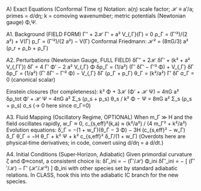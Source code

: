 A) Exact Equations (Conformal Time η)
Notation: a(η) scale factor; ℋ ≡ a′/a; primes = d/dη; k = comoving wavenumber; metric potentials (Newtonian gauge) Φ,Ψ.

A1. Background (FIELD FORM)
Γ′′ + 2ℋ Γ′ + a² V_{,Γ}(Γ) = 0
ρ_Γ = (Γ′²)/(2 a²) + V(Γ)
p_Γ = (Γ′²)/(2 a²) − V(Γ)
Conformal Friedmann: ℋ² = (8πG/3) a² (ρ_r + ρ_b + ρ_Γ)

A2. Perturbations (Newtonian Gauge, FULL FIELD)
δΓ′′ + 2ℋ δΓ′ + (k² + a² V_{,ΓΓ}) δΓ = 4 Γ′ Φ′ − 2 a² V_{,Γ} Φ
δρ_Γ = (1/a²) (Γ′ δΓ′ − Γ′² Φ) + V_{,Γ} δΓ
δp_Γ = (1/a²) (Γ′ δΓ′ − Γ′² Φ) − V_{,Γ} δΓ
(ρ_Γ + p_Γ) θ_Γ = (k²/a²) Γ′ δΓ
σ_Γ = 0 (canonical scalar)

Einstein closures (for completeness):
k² Φ + 3ℋ (Φ′ + ℋ Ψ) = 4πG a² δρ_tot
Φ′ + ℋ Ψ = 4πG a² Σ_s (ρ_s + p_s) θ_s / k²
Φ − Ψ = 8πG a² Σ_s (ρ_s + p_s) σ_s  (→ 0 here since σ_Γ=0)

A3. Fluid Mapping (Oscillatory Regime, OPTIONAL)
When m_Γ ≫ H and the field oscillates rapidly,
w_Γ ≈ 0,
c_{s,eff}²(k,a) ≈ (k²/a²) / (4 m_Γ² + k²/a²)
Evolution equations:
δ̇_Γ = −(1 + w_Γ)(θ_Γ − 3 Φ̇) − 3H (c_{s,eff}² − w_Γ) δ_Γ
θ̇_Γ = −H θ_Γ + k² Ψ + k² c_{s,eff}² δ_Γ/(1 + w_Γ)
(Overdots here are physical‑time derivatives; in code, convert using d/dη = a d/dt.)

A4. Initial Conditions (Super‑Horizon, Adiabatic)
Given primordial curvature ζ and Φ≈const, a consistent choice is:
δΓ_ini = − (Γ′/ℋ) Φ_ini
δΓ′_ini = − [ (Γ′′/ℋ) − Γ′ (ℋ′/ℋ²) ] Φ_ini
with other species set by standard adiabatic relations. In CLASS, hook this into the adiabatic IC branch for the new species.